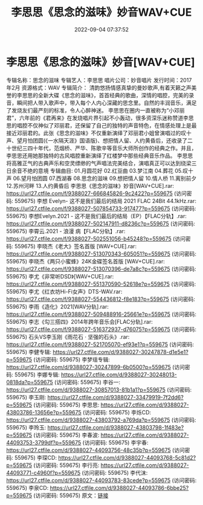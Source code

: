 ﻿---
title: 李思思《思念的滋味》妙音WAV+CUE
date: 2022-09-04 07:37:52
categories: WAV车载音乐、镜像
tags: 华语中文
---
# 李思思《思念的滋味》妙音[WAV+CUE]

专辑名称：思念的滋味
专辑艺人：李思思
唱片公司：妙音唱片
发行时间：2017年2月
资源格式：WAV
专辑简介：
清韵悠扬情感真挚的曼妙歌声,有着天籁之声美誉的李思思的全新大碟《思念的滋味》，首首经典的歌曲，深情的唱腔，完美的录音，瞬间把人带入歌声中，带入每个人内心深藏的思念里。自然的丰润音乐，满足了发烧友们最严刻的标准，令人心醉神迷。
李思思在圈内一直被称为“小邓丽君”，六年前的《君再来》在发烧唱片界引起不小轰动，很多资深乐迷称赞道李思思的唱腔不仅神似了邓丽君，还保留了自己的独特的声音特色，在情感处理上是最接近邓丽君的。此张《思念的滋味》不仅重新演绎了邓丽君小姐曾演唱过的叹十声、望月怕团圆(《一水隔天涯》国语版)、想把情人留、人约黄昏后，还收录了二十世纪三四十年代，范烟桥、严华、陈歌辛等音乐大师所创作的经典之作。并且，李思思还用她那独特的古风唱腔重新演绎了红楼梦中那些经典音乐作品。
李思思将高雅正气的古典声乐和空灵缥缈的气声唱法完美结合，演唱真正可以达到绕梁三日余音不绝的意境
专辑曲目:
01.月圆花好
02.红豆曲
03.梦江南
04.葬花
05.叹十声
06.望月怕团圆
07.西湖春
08.思念的滋味
09.想把情人留
10.情人桥
11.离别前夕
12.苏州河畔
13.人约黄昏后
李思思《思念的滋味》妙音[WAV+CUE].rar: https://url27.ctfile.com/f/9388027-666845826-9c2422?p=559675
(访问密码: 559675)
李想 Evelyn- 这不是我们最后的结局 2021 FLAC 24Bit 44.1kHz.rar: https://url27.ctfile.com/f/9388027-507854733-917477?p=559675
(访问密码: 559675)
李想Evelyn.2021 - 这不是我们最后的结局（EP）【FLAC分轨】.rar: https://url27.ctfile.com/f/9388027-502147911-d8236c?p=559675
(访问密码: 559675)
李霄云.2021 - 浪漫 病【FLAC分轨】.rar: https://url27.ctfile.com/f/9388027-502551056-b45248?p=559675
(访问密码: 559675)
李晓杰《老大》签名首版 [WAV+CUE].rar: https://url27.ctfile.com/f/9388027-513070343-605051?p=559675
(访问密码: 559675)
李晓杰《两只小蜜蜂》24K金碟签名首版 [WAV+CUE].rar: https://url27.ctfile.com/f/9388027-513070396-de7a8c?p=559675
(访问密码: 559675)
李尤《非常听DSD》[WAV+CUE].rar: https://url27.ctfile.com/f/9388027-551370590-52618e?p=559675
(访问密码: 559675)
李尤《红衣坊Hi-Fi女声》DTS-WAV.rar: https://url27.ctfile.com/f/9388027-554436812-f8e183?p=559675
(访问密码: 559675)
李雨《造化》2021[WAV分轨].rar: https://url27.ctfile.com/f/9388027-509488916-25661e?p=559675
(访问密码: 559675)
李志《勾三搭四》2014年跨年音乐会[FLAC分轨].rar: https://url27.ctfile.com/f/9388027-516372937-d76075?p=559675
(访问密码: 559675)
石头VS李玉刚《雨花石 · 坚强的石头》.rar: https://url27.ctfile.com/f/9388027-521705070-ef93e1?p=559675
(访问密码: 559675)
李健专辑: https://url27.ctfile.com/d/9388027-30247878-d1e5e1?p=559675
(访问密码: 559675)
李梦瑶专辑: https://url27.ctfile.com/d/9388027-30247899-6b0500?p=559675
(访问密码: 559675)
李娜专辑: https://url27.ctfile.com/d/9388027-30248013-0818da?p=559675
(访问密码: 559675)
李谷一: https://url27.ctfile.com/d/9388027-30857013-81b1a1?p=559675
(访问密码: 559675)
李玉刚: https://url27.ctfile.com/d/9388027-33479919-7f2dd6?p=559675
(访问密码: 559675)
李思思: https://url27.ctfile.com/d/9388027-43803786-13656e?p=559675
(访问密码: 559675)
李烁CD: https://url27.ctfile.com/d/9388027-43803792-a769da?p=559675
(访问密码: 559675)
李玲玉: https://url27.ctfile.com/d/9388027-43803798-1f483e?p=559675
(访问密码: 559675)
李春波: https://url27.ctfile.com/d/9388027-44093753-3799df?p=559675
(访问密码: 559675)
李宇春: https://url27.ctfile.com/d/9388027-44093756-48c35b?p=559675
(访问密码: 559675)
李琛CD: https://url27.ctfile.com/d/9388027-44093768-5c81d2?p=559675
(访问密码: 559675)
李行亮: https://url27.ctfile.com/d/9388027-44093771-c4960f?p=559675
(访问密码: 559675)
李代沫: https://url27.ctfile.com/d/9388027-44093783-83cede?p=559675
(访问密码: 559675)
李泉CD: https://url27.ctfile.com/d/9388027-44093786-6bbe25?p=559675
(访问密码: 559675)
原文：[链接](https://blog.sina.com.cn/s/blog_1647c7e7601030z7h.html)